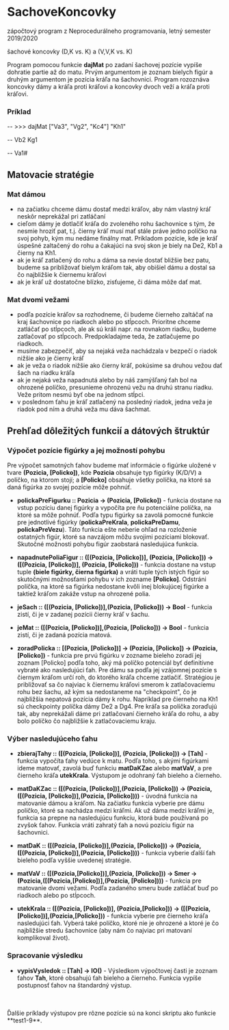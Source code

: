 # SachoveKoncovky
zápočtový program z Neprocedurálneho programovania, letný semester 2019/2020

šachové koncovky (D,K vs. K) a (V,V,K vs. K)
<br>


Program pomocou funkcie **dajMat** po zadaní šachovej pozície vypíše dohratie partie až do matu. Prvým argumentom je zoznam bielych figúr a druhým argumentom je pozícia kráľa na šachovnici. Program rozoznáva koncovky dámy a kráľa proti kráľovi a koncovky dvoch veží a kráľa proti kráľovi.

### Príklad
-- >>> dajMat ["Va3", "Vg2", "Kc4"] "Kh1"

-- Vb2     Kg1

-- Va1#

## Matovacie stratégie
### Mat dámou
 - na začiatku chceme dámu dostať medzi kráľov, aby nám vlastný kráľ neskôr neprekážal pri zatláčaní
 - cieľom dámy je dotlačiť kráľa do zvoleného rohu šachovnice s tým, že nesmie hroziť pat, t.j. čierny kráľ musí mať stále práve jedno políčko na svoj pohyb, kým mu nedáme finálny mat. Príkladom pozície, kde je kráľ úspešné zaltačený do rohu a čakajúci na svoj skon je biely na De2, Kb1 a čierny na Kh1.
 - ak je kráľ zatlačený do rohu a dáma sa nevie dostať bližšie bez patu, budeme sa približovať bielym kráľom tak, aby obišiel dámu a dostal sa čo najbližšie k čiernemu kráľovi
 - ak je kráľ už dostatočne blízko, zisťujeme, či dáma môže dať mat.
 
### Mat dvomi vežami
 - podľa pozície kráľov sa rozhodneme, či budeme čierneho zaltáčať na kraj šachovnice po riadkoch alebo po stĺpcoch. Prioritne chceme zatláčať po stĺpcoch, ale ak sú králi napr. na rovnakom riadku, budeme zatlačovať po stĺpcoch. Predpokladajme teda, že zatlačujeme po riadkoch.
 - musíme zabezpečiť, aby sa nejaká veža nachádzala v bezpečí o riadok nižšie ako je čierny kráľ
 - ak je veža o riadok nižšie ako čierny kráľ, pokúsime sa druhou vežou dať šach na riadku kráľa
 - ak je nejaká veža napadnutá alebo by náš zamýšľaný ťah bol na ohrozené políčko, presunieme ohrozenú vežu na druhú stranu riadku. Veže pritom nesmú byť obe na jednom stĺpci.
 - v poslednom ťahu je kráľ zatlačený na posledný riadok, jedna veža je riadok pod ním a druhá veža mu dáva šachmat.


## Prehľad dôležitých funkcií a dátových štruktúr
### Výpočet pozície figúrky a jej možností pohybu
Pre výpočet samotných ťahov budeme mať informácie o figúrke uložené v tvare **(Pozicia, [Policko])**, kde **Pozicia** obsahuje typ figúrky (K/D/V) a políčko, na ktorom stojí; 
a **[Policko]** obsahuje všetky políčka, na ktoré sa daná figúrka zo svojej pozície môže pohnúť.

 - **polickaPreFigurku :: Pozicia -> (Pozicia, [Policko])** - funkcia dostane na vstup pozíciu danej figúrky a vypočíta pre ňu potenciálne políčka, na ktoré sa môže pohnúť. Podľa typu figúrky sa zavolá pomocné funkcie pre jednotlivé figúrky (**polickaPreKrala**, **polickaPreDamu**, **polickaPreVezu**).
 Táto funkcia ešte neberie ohľad na rozloženie ostatných figúr, ktoré sa navzájom môžu svojimi pozíciami blokovať. Skutočné možnosti pohybu figúr zaobstará nasledujúca funkcia.
 
 - **napadnutePoliaFigur :: ([(Pozicia, [Policko])], (Pozicia, [Policko])) -> ([(Pozicia, [Policko])], (Pozicia, [Policko]))** - funkcia dostane na vstup tuple **(biele figúrky, čierna figúrka)** a vráti tuple tých istých figúr so skutočnými možnosťami pohybu v ich zozname **[Policko]**. Odstráni políčka, na ktoré sa figúrka nedostane kvôli inej blokujúcej figúrke a taktiež kráľom zakáže vstup na ohrozené polia.
 
 - **jeSach :: ([(Pozicia, [Policko])],(Pozicia, [Policko])) -> Bool** - funkcia zistí, či je v zadanej pozícii čierny kráľ v šachu.
 
 - **jeMat :: ([(Pozicia, [Policko])],(Pozicia, [Policko])) -> Bool** - funkcia zistí, či je zadaná pozícia matová.
 
 - **zoradPolicka :: [(Pozicia, [Policko])] -> (Pozicia, [Policko]) -> (Pozicia, [Policko])** - funkcia pre prvú figúrku v zozname bieleho zoradí jej zoznam [Policko] podľa toho, aký má políčko potenciál byť definitívne vybraté ako nasledujúci ťah. 
    Pre dámu sa podľa jej vzájomnej pozície s čiernym kráľom určí roh, do ktorého kráľa chceme zatlačiť. Stratégiou je približovať sa čo najviac k čiernemu kráľovi smerom k zatlačovaciemu rohu bez šachu, až kým sa nedostaneme na "checkpoint", čo je najbližšia nepatová pozícia dámy k rohu. Napríklad pre čierneho na Kh1 sú checkpointy políčka dámy De2 a Dg4.
    Pre kráľa sa políčka zoraďujú tak, aby neprekážali dáme pri zatlačovaní čierneho kráľa do rohu, a aby bolo políčko čo najbližšie k zatlačovaciemu kraju.
 
 ### Výber nasledujúceho ťahu
  - **zbierajTahy :: ([(Pozicia, [Policko])], (Pozicia, [Policko])) -> [Tah]** - funkcia vypočíta ťahy vedúce k matu. Podľa toho, s akými figúrkami ideme matovať, zavolá buď funkciu **matDaKZac** alebo **matVaV**, a pre čierneho kráľa **utekKrala**. Výstupom je odohraný ťah bieleho a čierneho.
 
  - **matDaKZac :: ([(Pozicia, [Policko])],(Pozicia, [Policko])) -> (Pozicia,([(Pozicia, [Policko])],(Pozicia, [Policko])))** - úvodná funkcia na matovanie dámou a kráľom. Na začiatku funkcia vyberie pre dámu políčko, ktoré sa nachádza medzi kráľmi. Ak už dáma medzi kráľmi je, funkcia sa prepne na nasledujúcu funkciu, ktorá bude používaná po zvyšok ťahov. Funkcia vráti zahratý ťah a novú pozíciu figúr na šachovnici.
  
  - **matDaK :: ([(Pozicia, [Policko])],(Pozicia, [Policko])) -> (Pozicia,([(Pozicia, [Policko])],(Pozicia, [Policko])))** - funkcia vyberie ďalší ťah bieleho podľa vyššie uvedenej stratégie.
   
  - **matVaV :: ([(Pozicia,[Policko])],(Pozicia, [Policko])) -> Smer -> (Pozicia,([(Pozicia,[Policko])],(Pozicia, [Policko])))** - funkcia pre matovanie dvomi vežami. Podľa zadaného smeru bude zatláčať buď po riadkoch alebo po stĺpcoch.
  
  - **utekKrala :: ([(Pozicia, [Policko])], (Pozicia,[Policko])) -> ([(Pozicia, [Policko])],(Pozicia,[Policko]))** - funkcia vyberie pre čierneho kráľa nasledujúci ťah. Vyberá také políčko, ktoré nie je ohrozené a ktoré je čo najbližšie stredu šachovnice (aby nám čo najviac pri matovaní komplikoval život).

### Spracovanie výsledku
 - **vypisVysledok :: [Tah] -> IO()** - Výsledkom výpočtovej časti je zoznam ťahov **Tah**, ktoré obsahujú ťah bieleho a čierneho. Funkcia vypíše postupnosť ťahov na štandardný výstup.
 
<br>
<br>
Ďalšie príklady výstupov pre rôzne pozície sú na konci skriptu ako funkcie **test1-9**.
 
